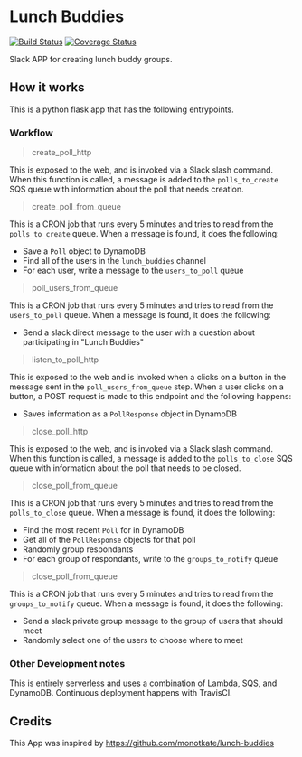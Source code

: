 # Lunch Buddies

[![Build Status](https://travis-ci.org/qsweber/lunch-buddies.svg?branch=master)](https://travis-ci.org/qsweber/lunch-buddies) [![Coverage Status](https://coveralls.io/repos/github/qsweber/lunch-buddies/badge.svg?branch=master)](https://coveralls.io/github/qsweber/lunch-buddies?branch=master)

Slack APP for creating lunch buddy groups.

## How it works

This is a python flask app that has the following entrypoints.

### Workflow

> create_poll_http

This is exposed to the web, and is invoked via a Slack slash command. When this function is called, a message is added to the `polls_to_create` SQS queue with information about the poll that needs creation.

> create_poll_from_queue

This is a CRON job that runs every 5 minutes and tries to read from the `polls_to_create` queue. When a message is found, it does the following:

- Save a `Poll` object to DynamoDB
- Find all of the users in the `lunch_buddies` channel
- For each user, write a message to the `users_to_poll` queue

> poll_users_from_queue

This is a CRON job that runs every 5 minutes and tries to read from the `users_to_poll` queue. When a message is found, it does the following:

- Send a slack direct message to the user with a question about participating in "Lunch Buddies"

> listen_to_poll_http

This is exposed to the web and is invoked when a clicks on a button in the message sent in the `poll_users_from_queue` step. When a user clicks on a button, a POST request is made to this endpoint and the following happens:

- Saves information as a `PollResponse` object in DynamoDB

> close_poll_http

This is exposed to the web, and is invoked via a Slack slash command. When this function is called, a message is added to the `polls_to_close` SQS queue with information about the poll that needs to be closed.

> close_poll_from_queue

This is a CRON job that runs every 5 minutes and tries to read from the `polls_to_close` queue. When a message is found, it does the following:

- Find the most recent `Poll` for in DynamoDB
- Get all of the `PollResponse` objects for that poll
- Randomly group respondants
- For each group of respondants, write to the `groups_to_notify` queue 

> close_poll_from_queue

This is a CRON job that runs every 5 minutes and tries to read from the `groups_to_notify` queue. When a message is found, it does the following:

- Send a slack private group message to the group of users that should meet
- Randomly select one of the users to choose where to meet

### Other Development notes

This is entirely serverless and uses a combination of Lambda, SQS, and DynamoDB. Continuous deployment happens with TravisCI.

## Credits

This App was inspired by https://github.com/monotkate/lunch-buddies
